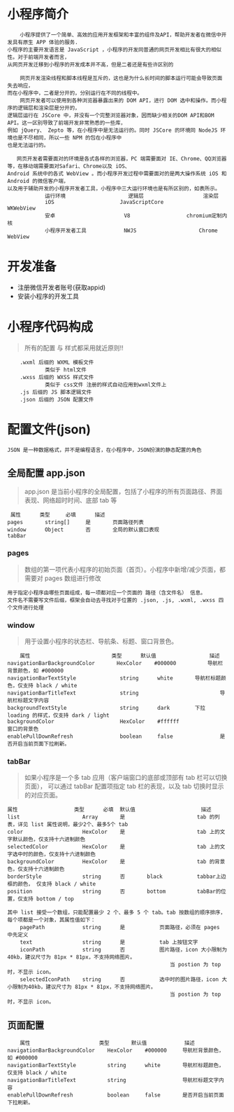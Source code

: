 # 小程序简介
        小程序提供了一个简单、高效的应用开发框架和丰富的组件及API，帮助开发者在微信中开发具有原生 APP 体验的服务.
    小程序的主要开发语言是 JavaScript ，小程序的开发同普通的网页开发相比有很大的相似性。对于前端开发者而言，
    从网页开发迁移到小程序的开发成本并不高，但是二者还是有些许区别的
    
        网页开发渲染线程和脚本线程是互斥的，这也是为什么长时间的脚本运行可能会导致页面失去响应，
    而在小程序中，二者是分开的，分别运行在不同的线程中。
        网页开发者可以使用到各种浏览器暴露出来的 DOM API，进行 DOM 选中和操作。而小程序的逻辑层和渲染层是分开的，
    逻辑层运行在 JSCore 中，并没有一个完整浏览器对象，因而缺少相关的DOM API和BOM API。这一区别导致了前端开发非常熟悉的一些库，
    例如 jQuery、 Zepto 等，在小程序中是无法运行的。同时 JSCore 的环境同 NodeJS 环境也是不尽相同，所以一些 NPM 的包在小程序中
    也是无法运行的。
    
       ​网页开发者需要面对的环境是各式各样的浏览器，PC 端需要面对 IE、Chrome、QQ浏览器等，在移动端需要面对Safari、Chrome以及 iOS、
    Android 系统中的各式 WebView 。而小程序开发过程中需要面对的是两大操作系统 iOS 和 Android 的微信客户端，
    以及用于辅助开发的小程序开发者工具，小程序中三大运行环境也是有所区别的，如表所示。
                运行环境	                逻辑层	                  渲染层
                iOS	                    JavaScriptCore	            WKWebView
                安卓	                    V8	                chromium定制内核
                小程序开发者工具	        NWJS	                Chrome WebView
            
    
# 开发准备
- 注册微信开发者账号(获取appid)
- 安装小程序的开发工具
  
# 小程序代码构成
> 所有的配置 与 样式都采用就近原则!!
```
    .wxml 后缀的 WXML 模板文件   
            类似于 html文件
    .wxss 后缀的 WXSS 样式文件   
            类似于 css文件 注册的样式自动应用到wxml文件上
    .js 后缀的 JS 脚本逻辑文件  
    .json 后缀的 JSON 配置文件
```
# 配置文件(json)
    JSON 是一种数据格式，并不是编程语言，在小程序中，JSON扮演的静态配置的角色
## 全局配置 app.json
> app.json 是当前小程序的全局配置，包括了小程序的所有页面路径、界面表现、网络超时时间、底部 tab 等
    
     属性	     类型	    必填	    描述	    
    pages	    string[]	 是	     页面路径列表	
    window	    Object	     否	     全局的默认窗口表现	
    tabBar      
### pages
> 数组的第一项代表小程序的初始页面（首页）。小程序中新增/减少页面，都需要对 pages 数组进行修改

    用于指定小程序由哪些页面组成，每一项都对应一个页面的 路径（含文件名） 信息。
    文件名不需要写文件后缀，框架会自动去寻找对于位置的 .json, .js, .wxml, .wxss 四个文件进行处理
    
### window
> 用于设置小程序的状态栏、导航条、标题、窗口背景色。

        属性	                        类型	    默认值	                描述
    navigationBarBackgroundColor	   HexColor	   #000000	        导航栏背景颜色，如 #000000
    navigationBarTextStyle	            string	    white	    导航栏标题颜色，仅支持 black / white
    navigationBarTitleText	            string		                    导航栏标题文字内容
    backgroundTextStyle	                string	    dark	    下拉 loading 的样式，仅支持 dark / light
    backgroundColor	                    HexColor	#ffffff	                窗口的背景色
    enablePullDownRefresh	            boolean	    false	            是否开启当前页面下拉刷新。
### tabBar
> 如果小程序是一个多 tab 应用（客户端窗口的底部或顶部有 tab 栏可以切换页面），
> 可以通过 tabBar 配置项指定 tab 栏的表现，以及 tab 切换时显示的对应页面。

    属性	                类型	    必填	默认值	                    描述
    list	                Array	    是		                tab 的列表，详见 list 属性说明，最少2个、最多5个 tab	
    color	                HexColor	是		                tab 上的文字默认颜色，仅支持十六进制颜色
    selectedColor	        HexColor	是		                tab 上的文字选中时的颜色，仅支持十六进制颜色	
    backgroundColor	        HexColor	是		                tab 的背景色，仅支持十六进制颜色	
    borderStyle	            string	    否	    black	        tabbar上边框的颜色， 仅支持 black / white	
    position	            string	    否	    bottom	        tabBar的位置，仅支持 bottom / top
    
    其中 list 接受一个数组，只能配置最少 2 个、最多 5 个 tab。tab 按数组的顺序排序，每个项都是一个对象，其属性值如下：
        pagePath	        string	    是	        页面路径，必须在 pages 中先定义
        text	            string	    是	        tab 上按钮文字
        iconPath	        string	    否	        图片路径，icon 大小限制为40kb，建议尺寸为 81px * 81px，不支持网络图片。
                                                        当 postion 为 top 时，不显示 icon。
        selectedIconPath    string	    否	        选中时的图片路径，icon 大小限制为40kb，建议尺寸为 81px * 81px，不支持网络图片。
                                                        当 postion 为 top 时，不显示 icon。
## 页面配置  
        属性	                    类型	     默认值	        描述	                
    navigationBarBackgroundColor	HexColor	#000000	    导航栏背景颜色，如 #000000	
    navigationBarTextStyle	        string	    white	    导航栏标题颜色，仅支持 black / white	
    navigationBarTitleText	        string		            导航栏标题文字内容
    enablePullDownRefresh	        boolean	    false	    是否开启当前页面下拉刷新。
    